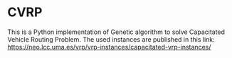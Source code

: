# CVRP
This is a Python implementation of Genetic algorithm to solve Capacitated Vehicle Routing Problem.
The used instances are published in this link: https://neo.lcc.uma.es/vrp/vrp-instances/capacitated-vrp-instances/
